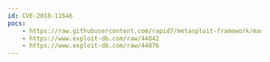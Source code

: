 ```yaml
---
id: CVE-2018-11646
pocs:
    - https://raw.githubusercontent.com/rapid7/metasploit-framework/master/modules/auxiliary/dos/http/webkitplus.rb
    - https://www.exploit-db.com/raw/44842
    - https://www.exploit-db.com/raw/44876
---
```

